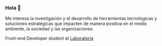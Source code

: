 ### Hola 👋

<!--
**Abelen21/Abelen21** is a ✨ _special_ ✨ repository because its `README.md` (this file) appears on your GitHub profile.

Here are some ideas to get you started:

- 🔭 I’m currently working on ...
- 🌱 I’m currently learning ...
- 👯 I’m looking to collaborate on ...
- 🤔 I’m looking for help with ...
- 💬 Ask me about ...
- 📫 How to reach me: ...
- 😄 Pronouns: ...
- ⚡ Fun fact: ...
-->
Me interesa la investigación y el desarrollo de herramientas tecnológicas y soluciones estratégicas que impacten de manera positiva en el medio ambiente, la sociedad y las organizaciones.

Front-end Developer student at [Laboratoria](https://www.laboratoria.la/)
